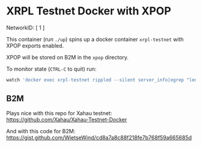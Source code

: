 # XRPL Testnet Docker with XPOP

NetworkID: [ 1 ]

This container (run `./up`) spins up a docker container `xrpl-testnet` with XPOP exports enabled.

XPOP will be stored on B2M in the `xpop` directory.

To monitor state (`CTRL-C` to quit) run:

```bash
watch 'docker exec xrpl-testnet rippled --silent server_info|egrep "ledger|upti|peer"'
```

## B2M

Plays nice with this repo for Xahau testnet:
https://github.com/Xahau/Xahau-Testnet-Docker

And with this code for B2M:
https://gist.github.com/WietseWind/cd8a7a8c88f218fe7b768f59a665685d
